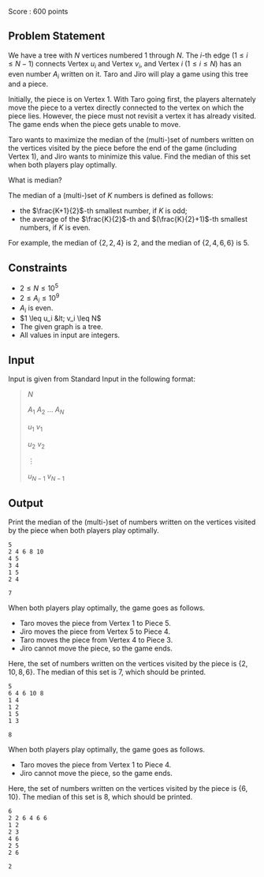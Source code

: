 Score : $600$ points

## Problem Statement

We have a tree with $N$ vertices numbered $1$ through $N$. The $i$-th edge $(1 \leq i \leq N-1)$ connects Vertex $u_i$ and Vertex $v_i$, and Vertex $i$ $(1 \leq i \leq N)$ has an even number $A_i$ written on it. Taro and Jiro will play a game using this tree and a piece.

Initially, the piece is on Vertex $1$. With Taro going first, the players alternately move the piece to a vertex directly connected to the vertex on which the piece lies. However, the piece must not revisit a vertex it has already visited. The game ends when the piece gets unable to move.

Taro wants to maximize the median of the (multi-)set of numbers written on the vertices visited by the piece before the end of the game (including Vertex $1$), and Jiro wants to minimize this value. Find the median of this set when both players play optimally.

What is median?

The median of a (multi-)set of $K$ numbers is defined as follows:

- the $\frac{K+1}{2}$-th smallest number, if $K$ is odd;
- the average of the $\frac{K}{2}$-th and $(\frac{K}{2}+1)$-th smallest numbers, if $K$ is even.

For example, the median of $\{ 2,2,4 \}$ is $2$, and the median of $\{ 2,4,6,6\}$ is $5$.

## Constraints

- $2 \leq N \leq 10^5$
- $2 \leq A_i \leq 10^9$
- $A_i$ is even.
- $1 \leq u_i &lt; v_i \leq N$
- The given graph is a tree.
- All values in input are integers.

## Input

Input is given from Standard Input in the following format:

> $N$
> 
> $A_1$ $A_2$ $\ldots$ $A_N$
> 
> $u_1$ $v_1$
> 
> $u_2$ $v_2$
> 
> $\vdots$
> 
> $u_{N-1}$ $v_{N-1}$

## Output

Print the median of the (multi-)set of numbers written on the vertices visited by the piece when both players play optimally.

```input1
5
2 4 6 8 10
4 5
3 4
1 5
2 4
```

```output1
7
```

When both players play optimally, the game goes as follows.

- Taro moves the piece from Vertex $1$ to Piece $5$.
- Jiro moves the piece from Vertex $5$ to Piece $4$.
- Taro moves the piece from Vertex $4$ to Piece $3$.
- Jiro cannot move the piece, so the game ends.

Here, the set of numbers written on the vertices visited by the piece is $\{2,10,8,6\}$. The median of this set is $7$, which should be printed.

```input2
5
6 4 6 10 8
1 4
1 2
1 5
1 3
```

```output2
8
```

When both players play optimally, the game goes as follows.

- Taro moves the piece from Vertex $1$ to Piece $4$.
- Jiro cannot move the piece, so the game ends.

Here, the set of numbers written on the vertices visited by the piece is $\{6,10\}$. The median of this set is $8$, which should be printed.

```input3
6
2 2 6 4 6 6
1 2
2 3
4 6
2 5
2 6
```

```output3
2
```